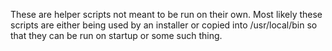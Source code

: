 These are helper scripts not meant to be run on their own. Most likely these scripts are either being used by an installer or copied into /usr/local/bin 
so that they can be run on startup or some such thing. 